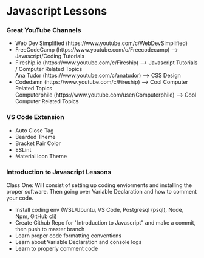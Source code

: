 <div class="title-div">
    <h1> Javascript Lessons </h1>
</div>

<div class="youtuber-div">
    <h3> Great YouTube Channels </h3>

<ul>
    <li> Web Dev Simplified (https://www.youtube.com/c/WebDevSimplified)  </li>
    <li> FreeCodeCamp (https://www.youtube.com/c/Freecodecamp) --> Javascript/Coding Tutorials </li>
    <li> Fireship.io (https://www.youtube.com/c/Fireship) --> Javascript Tutorials / Computer Related Topics </li>
    <l1> Ana Tudor (https://www.youtube.com/c/anatudor) --> CSS Design </l1>
    <li> Codedamn (https://www.youtube.com/c/Fireship) --> Cool Computer Related Topics </li>
    <l1> Computerphile (https://www.youtube.com/user/Computerphile) --> Cool Computer Related Topics  </l1>
</ul>
</div>

<div class="extension-div">
    <h3> VS Code Extension </h3>

<ul>
    <li> Auto Close Tag </li>
    <li> Bearded Theme </li>
    <li> Bracket Pair Color </li>
    <li> ESLint </li>
    <li> Material Icon Theme </li>
</ul>
</div>

<div class="intro-to-javascript-div">
    <h3> Introduction to Javascript Lessons </h3>

<p> 
        Class One: Will consist of setting up coding enviorments and installing the proper software. Then going over Variable Declaration and how to comment your code. 
        
<ul>
    <li> Install coding env (WSL/Ubuntu, VS Code, Postgresql (psql), Node, Npm, GitHub cli) </li>
    <li> Create Github Repo for "Introduction to Javascript" and make a commit, then push to master branch </li>
    <li> Learn proper code formatting conventions </li>  
    <li> Learn about Variable Declaration and console logs </li>
    <li> Learn to properly comment code </li>    
</ul>
</p> 
</div>
